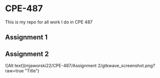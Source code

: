# CPE-487
This is my repo for all work I do in CPE 487
## Assignment 1

## Assignment 2

![Alt text](mjaworski22/CPE-487/Assignment 2/gtkwave_screenshot.png?raw=true "Title")
